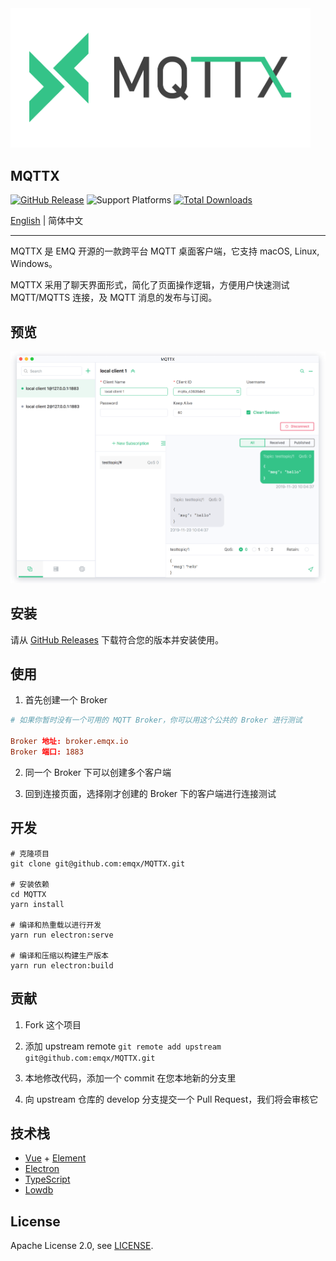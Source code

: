 <img src="./assets/mqttx-logo.png" width="480" alt="MQTTX Logo"/>

## MQTTX

[![GitHub Release](https://img.shields.io/github/release/emqx/mqttx?color=brightgreen)](https://github.com/emqx/mqttx/releases) ![Support Platforms](https://camo.githubusercontent.com/a50c47295f350646d08f2e1ccd797ceca3840e52/68747470733a2f2f696d672e736869656c64732e696f2f62616467652f706c6174666f726d2d6d61634f5325323025374325323057696e646f77732532302537432532304c696e75782d6c69676874677265792e737667) [![Total Downloads](https://img.shields.io/github/downloads/emqx/mqttx/total.svg)](https://github.com/emqx/mqttx/releases)

[English](./README.md) | 简体中文

---

MQTTX 是 EMQ 开源的一款跨平台 MQTT 桌面客户端，它支持 macOS, Linux, Windows。

MQTTX 采用了聊天界面形式，简化了页面操作逻辑，方便用户快速测试 MQTT/MQTTS 连接，及 MQTT 消息的发布与订阅。

## 预览

![mqttx-preview](./assets/mqttx-preview.png)

## 安装

请从 [GitHub Releases](https://github.com/emqx/MQTTX/releases) 下载符合您的版本并安装使用。

## 使用

1. 首先创建一个 Broker

```conf
# 如果你暂时没有一个可用的 MQTT Broker，你可以用这个公共的 Broker 进行测试

Broker 地址: broker.emqx.io
Broker 端口: 1883
```

2. 同一个 Broker 下可以创建多个客户端

3. 回到连接页面，选择刚才创建的 Broker 下的客户端进行连接测试

## 开发

``` shell
# 克隆项目
git clone git@github.com:emqx/MQTTX.git

# 安装依赖
cd MQTTX
yarn install

# 编译和热重载以进行开发
yarn run electron:serve

# 编译和压缩以构建生产版本
yarn run electron:build
```

## 贡献

1. Fork 这个项目

2. 添加 upstream remote `git remote add upstream git@github.com:emqx/MQTTX.git`

3. 本地修改代码，添加一个 commit 在您本地新的分支里

4. 向 upstream 仓库的 develop 分支提交一个 Pull Request，我们将会审核它

## 技术栈

- [Vue](https://vuejs.org/) + [Element](https://element.eleme.io)
- [Electron](https://electronjs.org/)
- [TypeScript](https://www.typescriptlang.org/)
- [Lowdb](https://github.com/typicode/lowdb)

## License

Apache License 2.0, see [LICENSE](https://github.com/emqx/MQTTX/blob/master/LICENSE).
